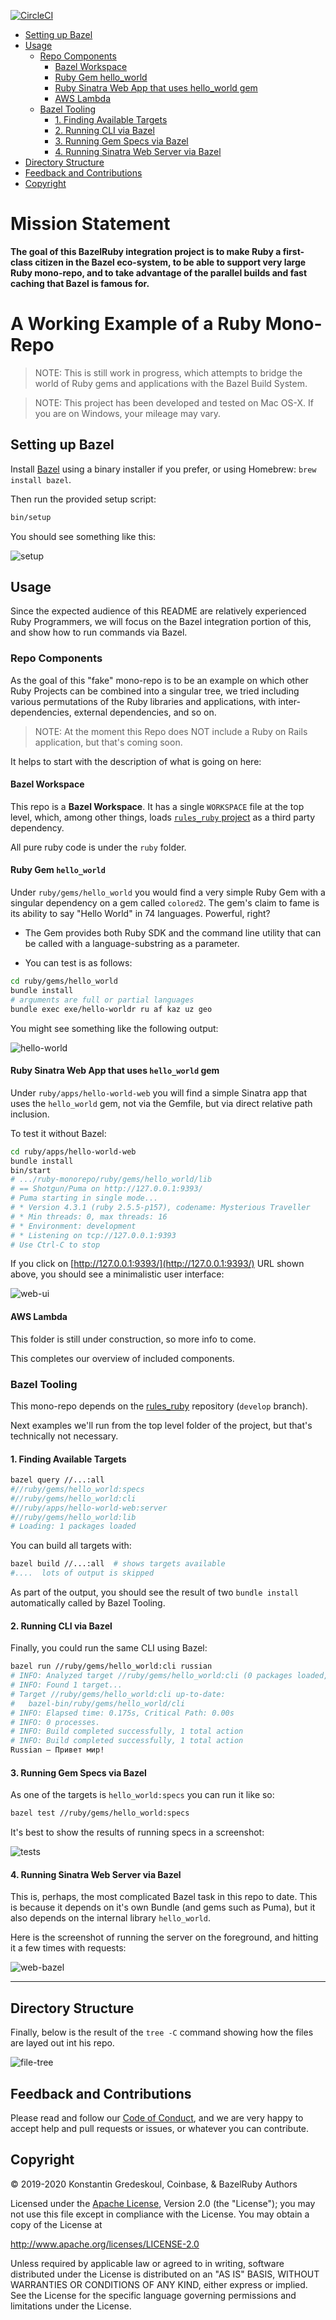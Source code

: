 [![CircleCI](https://circleci.com/gh/bazelruby/ruby-monorepo.svg?style=svg)](https://circleci.com/gh/bazelruby/ruby-monorepo)

* [Setting up Bazel](#setting-up-bazel)
* [Usage](#usage)
  * [Repo Components](#repo-components)
    * [Bazel Workspace](#bazel-workspace)
    * [Ruby Gem hello_world](#ruby-gem-hello_world)
    * [Ruby Sinatra Web App that uses hello_world gem](#ruby-sinatra-web-app-that-uses-hello_world-gem)
    * [AWS Lambda](#aws-lambda)
  * [Bazel Tooling](#bazel-tooling)
    * [1. Finding Available Targets](#1-finding-available-targets)
    * [2. Running CLI via Bazel](#2-running-cli-via-bazel)
    * [3. Running Gem Specs via Bazel](#3-running-gem-specs-via-bazel)
    * [4. Running Sinatra Web Server via Bazel](#4-running-sinatra-web-server-via-bazel)
* [Directory Structure](#directory-structure)
* [Feedback and Contributions](#feedback-and-contributions)
* [Copyright](#copyright)

# Mission Statement

**The goal of this BazelRuby integration project is to make Ruby a first-class citizen in the Bazel eco-system, to be able to support very large Ruby mono-repo, and to take advantage of the parallel builds and fast caching that Bazel is famous for.**


# A Working Example of a Ruby Mono-Repo

> NOTE: This is still work in progress, which attempts to bridge the world of Ruby gems and applications with the Bazel Build System.

> NOTE: This project has been developed and tested on Mac OS-X. If you are on Windows, your mileage may vary.

## Setting up Bazel

Install [Bazel](https://docs.bazel.build/versions/master/install-os-x.html#install-with-installer-mac-os-x) using a binary installer if you prefer, or using Homebrew: `brew install bazel`.

Then run the provided setup script:

```bash
bin/setup
```

You should see something like this:

![setup](doc/ruby-mono-setup.jpg)

## Usage

Since the expected audience of this README are relatively experienced Ruby Programmers, we will focus on the
Bazel integration portion of this, and show how to run commands via Bazel.

### Repo Components

As the goal of this "fake" mono-repo is to be an example on which other Ruby Projects can be combined into a singular tree, we tried including various permutations of the Ruby libraries and applications, with inter-dependencies, external dependencies, and so on.

> NOTE: At the moment this Repo does NOT include a Ruby on Rails application, but that's coming soon.

It helps to start with the description of what is going on here:

#### Bazel Workspace

This repo is a **Bazel Workspace**. It has a single `WORKSPACE` file at the top level, which, among other things, loads [`rules_ruby` project](https://github.com/bazelruby/rules_ruby) as a third party dependency.

All pure ruby code is under the `ruby` folder.

#### Ruby Gem `hello_world`

Under `ruby/gems/hello_world` you would find a very simple Ruby Gem with a singular dependency on a gem called `colored2`. The gem's claim to fame is its ability to say "Hello World" in 74 languages. Powerful, right?

 * The Gem provides both Ruby SDK and the command line utility that can be called with a language-substring as a parameter.

 * You can test is as follows:

```bash
cd ruby/gems/hello_world
bundle install
# arguments are full or partial languages
bundle exec exe/hello-worldr ru af kaz uz geo
```

You might see something like the following output:

![hello-world](doc/hello-world-cli-example.jpg)

#### Ruby Sinatra Web App that uses `hello_world` gem

Under `ruby/apps/hello-world-web` you will find a simple Sinatra app that uses the `hello_world` gem, not via the Gemfile, but via direct relative path inclusion.

To test it without Bazel:

```bash
cd ruby/apps/hello-world-web
bundle install
bin/start
# .../ruby-monorepo/ruby/gems/hello_world/lib
# == Shotgun/Puma on http://127.0.0.1:9393/
# Puma starting in single mode...
# * Version 4.3.1 (ruby 2.5.5-p157), codename: Mysterious Traveller
# * Min threads: 0, max threads: 16
# * Environment: development
# * Listening on tcp://127.0.0.1:9393
# Use Ctrl-C to stop
```

If you click on [http://127.0.0.1:9393/](http://127.0.0.1:9393/) URL shown above, you should see a minimalistic user interface:

![web-ui](doc/web-ui.jpg?12)

#### AWS Lambda

This folder is still under construction, so more info to come.

This completes our overview of included components.

### Bazel Tooling

This mono-repo depends on the [rules_ruby](https://github.com/bazelruby/rules_ruby) repository (`develop` branch).

Next examples we'll run from the top level folder of the project, but that's technically not necessary.

#### 1. Finding Available Targets

```bash
bazel query //...:all
#//ruby/gems/hello_world:specs
#//ruby/gems/hello_world:cli
#//ruby/apps/hello-world-web:server
#//ruby/gems/hello_world:lib
# Loading: 1 packages loaded
```

You can build all targets with:

```bash
bazel build //...:all  # shows targets available
#....  lots of output is skipped
```

As part of the output, you should see the result of two `bundle install` automatically called by Bazel Tooling.

#### 2. Running CLI via Bazel

Finally, you could run the same CLI using Bazel:

```bash
bazel run //ruby/gems/hello_world:cli russian
# INFO: Analyzed target //ruby/gems/hello_world:cli (0 packages loaded, 0 targets configured).
# INFO: Found 1 target...
# Target //ruby/gems/hello_world:cli up-to-date:
#   bazel-bin/ruby/gems/hello_world/cli
# INFO: Elapsed time: 0.175s, Critical Path: 0.00s
# INFO: 0 processes.
# INFO: Build completed successfully, 1 total action
# INFO: Build completed successfully, 1 total action
Russian — Привет мир!
```

#### 3. Running Gem Specs via Bazel

As one of the targets is `hello_world:specs` you can run it like so:

```bash
bazel test //ruby/gems/hello_world:specs
```

It's best to show the results of running specs in a screenshot:

![tests](doc/gem-tests.jpg)


#### 4. Running Sinatra Web Server via Bazel

This is, perhaps, the most complicated Bazel task in this repo to date. This is because it depends on it's own Bundle (and gems such as Puma), but it also depends on the internal library `hello_world`.

Here is the screenshot of running the server on the foreground, and hitting it a few times with requests:

![web-bazel](doc/web-ui-bazel.jpg)

---

## Directory Structure

Finally, below is the result of the `tree -C` command showing how the files are layed out int his repo.

![file-tree](doc/file-tree.png)

## Feedback and Contributions

Please read and follow our [Code of Conduct](CODE_OF_CONDUCT.md), and we are very happy to accept help and pull requests or issues, or whatever you can contribute.

## Copyright

© 2019-2020 Konstantin Gredeskoul, Coinbase, & BazelRuby Authors

Licensed under the [Apache License](LICENSE), Version 2.0 (the "License"); you may not use this file except in compliance with the License. You may obtain a copy of the License at

<http://www.apache.org/licenses/LICENSE-2.0>

Unless required by applicable law or agreed to in writing, software distributed under the License is distributed on an "AS IS" BASIS, WITHOUT WARRANTIES OR CONDITIONS OF ANY KIND, either express or implied. See the License for the specific language governing permissions and limitations under the License.